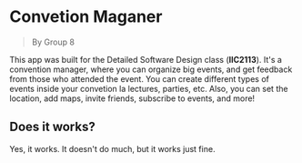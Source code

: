 # Convetion Maganer
> By Group 8

This app was built for the Detailed Software Design class (**IIC2113**). It's a convention manager, where you can organize big events, and get feedback from those who attended the event. You can create different types of events inside your convetion la lectures, parties, etc. Also, you can set the location, add maps, invite friends, subscribe to events, and more!

## Does it works?

Yes, it works. It doesn't do much, but it works just fine.
